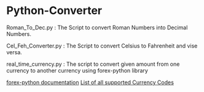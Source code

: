 # Python-Converter
Roman_To_Dec.py       : The Script to convert Roman Numbers into Decimal Numbers.


Cel_Feh_Converter.py  : The Script to convert Celsius to Fahrenheit and vise versa. 


real_time_currency.py : The script to convert given amount from one currency to another currency using forex-python library


[forex-python documentation](https://forex-python.readthedocs.io/en/latest/?badge=latest)
[List of all supported Currency Codes](https://forex-python.readthedocs.io/en/latest/currencysource.html#list-of-supported-currency-codes)
